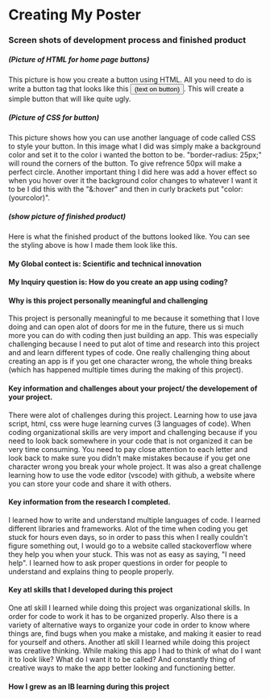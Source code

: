 # Creating My Poster

### Screen shots of development process and finished product

##### (Picture of HTML for home page buttons)
This picture is how you create a button using HTML. All you need to do is write a button tag that looks like this <button>(text on button)</button>. This will create a simple button that will like quite ugly.

##### (Picture of CSS for button)
This picture shows how you can use another language of code called CSS to style your button. In this image what I did was simply make a background color and set  it to the color i wanted the botton to be. "border-radius: 25px;" will round the corners of the button. To give refrence 50px will make a perfect circle. Another important thing I did here was add a hover effect so when you hover over it the background color changes to whatever I want it to be I did this with the "&:hover" and then in curly brackets put "color: (yourcolor)".

##### (show picture of finished product)
Here is what the finished product of the buttons looked like. You can see the styling above is how I made them look like this.

#### My Global contect is: Scientific and technical innovation

#### My Inquiry question is: How do you create an app using coding?

#### Why is this project personally meaningful and challenging
This project is personally meaningful to me because  it something that I love doing and can open alot of doors for me in the future, there us si much more you can do with coding then just building an app. This was especially challenging because I need to put alot of time and research into this project and and learn different types of code. One really challenging thing about creating an app is if you get one character wrong, the whole thing breaks (which has happened multiple times during the making of this project).

#### Key information and challenges about your project/ the developement of your project.
There were alot of challenges during this project. Learning how to use java script, html, css were huge learning curves (3 languages of code). When coding organizational skills are very import and challenging because if you need to look back somewhere in your code that is not organized it can be very time consuming. You need to pay close attention to each letter and look back to make sure you didn't make mistakes because if you get one character wrong you break your whole project. It was also a great challenge learning how to use the vode editor (vscode) with github, a website where you can store your code and share it with others. 

#### Key information from the research I completed.
I learned how to write and understand multiple languages of code. I learned different libraries and frameworks. Alot of the time when coding you get stuck for hours even days, so in order to pass this when I really couldn't figure something out, I would go to a website called stackoverflow where they help you when your stuck. This was not as easy as saying, "I need help". I learned how to ask proper questions in order for people to understand and explains thing to people properly.

#### Key atl skills that I developed during this project
One atl skill I learned while doing this project was organizational skills. In order for code to work it has to be organized properly. Also there is a variety of alternative ways to organize your code in order to know where things are, find bugs when you make a mistake, and making it easier to read for yourself and others. 
Another atl skill I learned while doing this project was creative thinking. While making this app I had to think of what do I want it to look like? What do I want it to be called? And constantly thing of creative ways to make the app better looking and functioning better.

#### How I grew as an IB learning during this project

